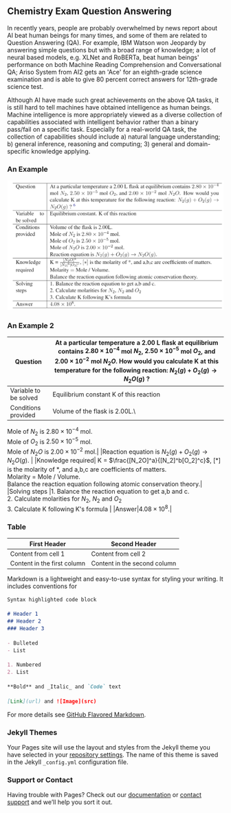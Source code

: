 ## Chemistry Exam Question Answering

In recently years, people are probably overwhelmed by news report about AI beat human beings for many times, and some of them are related to Question Answering (QA). For example, IBM Watson won Jeopardy by answering simple questions but with a broad range of knowledge; a lot of neural based models, e.g. XLNet and RoBERTa, beat human beings' performance on both Machine Reading Comprehension and Conversational QA; Ariso System from AI2 gets an 'Ace' for an eighth-grade science examination and is able to give 80 percent correct answers for 12th-grade science test.

Although AI have made such great achievements on the above QA tasks, it is still hard to tell machines have obtained intelligence as human beings. 
Machine intelligence is more appropriately viewed as a diverse collection of capabilities associated with intelligent behavior rather than a binary pass/fail on a specific task. Especially for a real-world QA task, the collection of capabilities should include a) natural language understanding; b) general inference, reasoning and computing; 3) general and domain-specific knowledge applying. 

### An Example
![GitHub Logo](/images/example.png)

### An Example 2

|Question|At a particular temperature a 2.00 L flask at equilibrium contains $2.80 \times 10^{-4}$ mol $N_2$, $2.50 \times 10^{-5}$ mol $O_2$, and $2.00 \times 10^{-2}$ mol $N_2O$. How would you calculate K at this temperature for the following reaction: $N_2(g) + O_2(g) \rightarrow N_2O(g)$ ?|
|--------------------------|-------------------------|
|Variable to be solved|Equilibrium constant K of this reaction|
|Conditions provided| Volume of the flask is 2.00L.\
Mole of $N_2$ is  $2.80 \times 10^{-4}$ mol. \
Mole of $O_2$ is  $2.50 \times 10^{-5}$ mol. \
Mole of $N_2O$ is  $2.00 \times 10^{-2}$ mol.|
|Reaction equation is  $N_2(g) + O_2(g) \rightarrow N_2O(g)$. |
|Knowledge required| K = $\frac{[N_2O]^a}{[N_2]^b[O_2]^c}$, $[*]$ is the molarity of *, and a,b,c are coefficients of matters.\
 Molarity $=$ Mole / Volume.\
 Balance the reaction equation following atomic conservation theory.|
|Solving steps |1. Balance the reaction equation to get a,b and c.\
2. Calculate molarities for $N_2$, $N_2$ and $O_2$ \
3. Calculate K following K's formula |
|Answer|$4.08 \times 10^8$.|

### Table

First Header | Second Header
------------ | -------------
Content from cell 1 | Content from cell 2
Content in the first column | Content in the second column




Markdown is a lightweight and easy-to-use syntax for styling your writing. It includes conventions for

```markdown
Syntax highlighted code block

# Header 1
## Header 2
### Header 3

- Bulleted
- List

1. Numbered
2. List

**Bold** and _Italic_ and `Code` text

[Link](url) and ![Image](src)
```

For more details see [GitHub Flavored Markdown](https://guides.github.com/features/mastering-markdown/).

### Jekyll Themes

Your Pages site will use the layout and styles from the Jekyll theme you have selected in your [repository settings](https://github.com/ZhuoyuWei/ZhuoyuWei.github.io/settings). The name of this theme is saved in the Jekyll `_config.yml` configuration file.

### Support or Contact

Having trouble with Pages? Check out our [documentation](https://help.github.com/categories/github-pages-basics/) or [contact support](https://github.com/contact) and we’ll help you sort it out.
